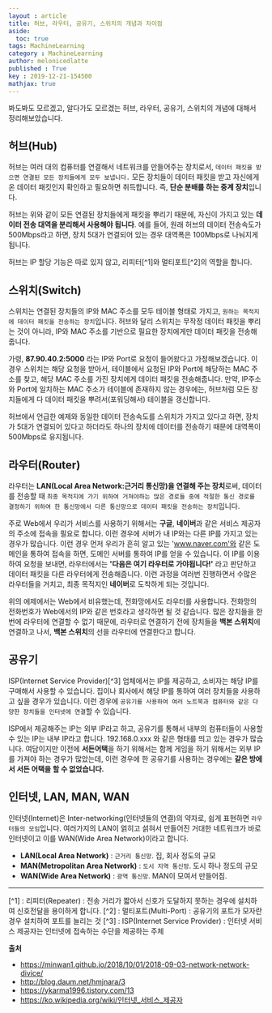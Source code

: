 ```yaml
---
layout : article
title: 허브, 라우터, 공유기, 스위치의 개념과 차이점
aside:
  toc: true
tags: MachineLearning
category : MachineLearning
author: melonicedlatte
published : True
key : 2019-12-21-154500
mathjax: true
---
```


봐도봐도 모르겠고, 알다가도 모르겠는 허브, 라우터, 공유기, 스위치의 개념에 대해서 정리해보았습니다. 

## 허브(Hub)
허브는 여러 대의 컴퓨터를 연결해서 네트워크를 만들어주는 장치로서, `데이터 패킷을 받으면 연결된 모든 장치들에게 모두 보냅니다.` 모든 장치들이 데이터 패킷을 받고 자신에게 온 데이터 패킷인지 확인하고 필요하면 취득합니다. 즉, **단순 분배를 하는 중계 장치**입니다. 

허브는 위와 같이 모든 연결된 장치들에게 패킷을 뿌리기 때문에, 자신이 가지고 있는 **데이터 전송 대역을 분리해서 사용해야 됩니다**. 예를 들어, 원래 허브의 데이터 전송속도가 500Mbps라고 하면, 장치 5대가 연결되어 있는 경우 대역폭은 100Mbps로 나눠지게 됩니다.

허브는 IP 할당 기능은 따로 있지 않고, 리피터[^1]와 멀티포트[^2]의 역할을 합니다. 

## 스위치(Switch)
스위치는 연결된 장치들의 IP와 MAC 주소를 모두 테이블 형태로 가지고, `원하는 목적지에 데이터 패킷을 전송하는 장치`입니다. 허브와 달리 스위치는 무작정 데이터 패킷을 뿌리는 것이 아니라, IP와 MAC 주소를 기반으로 필요한 장치에게만 데이터 패킷을 전송해줍니다. 

가령, **87.90.40.2:5000** 라는 IP와 Port로 요청이 들어왔다고 가정해보겠습니다. 이 경우 스위치는 해당 요청을 받아서, 테이블에서 요청된 IP와 Port에 해당하는 MAC 주소를 찾고, 해당 MAC 주소를 가진 장치에게 데이터 패킷을 전송해줍니다. 만약, IP주소와 Port에 일치하는 MAC 주소가 테이블에 존재하지 않는 경우에는, 허브처럼 모든 장치들에게 다 데이터 패킷을 뿌려서(포워딩해서) 테이블을 갱신합니다. 

허브에서 언급한 예제와 동일한 데이터 전송속도를 스위치가 가지고 있다고 하면, 장치가 5대가 연결되어 있다고 하더라도 하나의 장치에 데이터를 전송하기 때문에 대역폭이 500Mbps로 유지됩니다. 

## 라우터(Router)
라우터는 **LAN(Local Area Network:근거리 통신망)을 연결해 주는 장치**로써, 데이터를 전송할 때 `최종 목적지에 가기 위하여 거쳐야하는 많은 경로들 중에 적절한 통신 경로를 결정하기 위하여 한 통신망에서 다른 통신망으로 데이터 패킷을 전송하는 장치`입니다. 

주로 Web에서 우리가 서비스를 사용하기 위해서는 **구글**, **네이버**과 같은 서비스 제공자의 주소에 접속을 필요로 합니다. 이런 경우에 서버가 내 IP와는 다른 IP를 가지고 있는 경우가 많습니다. 이런 경우 먼저 우리가 흔히 알고 있는 'www.naver.com'와 같은 도메인을 통하여 접속을 하면, 도메인 서버를 통하여 IP를 얻을 수 있습니다. 이 IP를 이용하여 요청을 보내면, 라우터에서는 **'다음은 여기 라우터로 가야됩니다!'** 라고 판단하고 데이터 패킷을 다른 라우터에게 전송해줍니다. 이런 과정을 여러번 진행하면서 수많은 라우터들을 거치고, 최종 목적지인 **네이버**로 도착하게 되는 것입니다.

위의 에제에서는 Web에서 비유했는데, 전화망에서도 라우터를 사용합니다. 전화망의 전화번호가 Web에서의 IP와 같은 번호라고 생각하면 될 것 같습니다. 많은 장치들을 한 번에 라우터에 연결할 수 없기 때문에, 라우터로 연결하기 전에 장치들을 **백본 스위치**에 연결하고 나서, **백본 스위치**의 선을 라우터에 연결한다고 합니다. 

## 공유기
ISP(Internet Service Provider)[^3] 업체에서는 IP를 제공하고, 소비자는 해당 IP를 구매해서 사용할 수 있습니다. 집이나 회사에서 해당 IP를 통하여 여러 장치들을 사용하고 싶을 경우가 있습니다. 이런 경우에 `공유기를 사용하여 여러 노트북과 컴퓨터와 같은 다양한 장치들을 인터넷에 연결`할 수 있습니다. 

ISP에서 제공해주는 IP는 외부 IP라고 하고, 공유기를 통해서 내부의 컴퓨터들이 사용할 수 있는 IP는 내부 IP라고 합니다. 192.168.0.xxx 와 같은 형태를 띄고 있는 경우가 많습니다. 여담이지만 이전에 **서든어택**을 하기 위해서는 함께 게임을 하기 위해서는 외부 IP를 가져야 하는 경우가 많았는데, 이런 경우에 한 공유기를 사용하는 경우에는 **같은 방에서 서든 어택을 할 수 없었습니다.** 

## 인터넷, LAN, MAN, WAN
인터넷(Internet)은 Inter-networking(인터넷들의 연결)의 약자로, 쉽게 표현하면 `라우터들의 모임`입니다. 여러가지의 LAN이 얽히고 섥혀서 만들어진 거대한 네트워크가 바로 인터넷이고 이를 WAN(Wide Area Network)이라고 합니다.

- **LAN(Local Area Network)** : `근거리 통신망`. 집, 회사 정도의 규모
- **MAN(Metropolitan Area Network)** : `도시 지역 통신망`. 도시 하나 정도의 규모
- **WAN(Wide Area Network)** : `광역 통신망`. MAN이 모여서 만들어짐.

---
[^1] : 리피터(Repeater) : 전송 거리가 짧아서 신호가 도달하지 못하는 경우에 설치하여 신호전달을 용이하게 합니다.
[^2] : 멀티포트(Multi-Port) : 공유기의 포트가 모자란 경우 설치하여 포트를 늘리는 것
[^3] : ISP(Internet Service Provider) : 인터넷 서비스 제공자는 인터넷에 접속하는 수단을 제공하는 주체

**출처**

- https://minwan1.github.io/2018/10/01/2018-09-03-network-network-divice/
- http://blog.daum.net/hmjnara/3
- https://ykarma1996.tistory.com/13
- https://ko.wikipedia.org/wiki/인터넷_서비스_제공자
